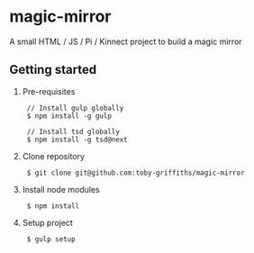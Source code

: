 # magic-mirror

A small HTML / JS / Pi / Kinnect project to build a magic mirror


## Getting started

1. Pre-requisites

        // Install gulp globally
        $ npm install -g gulp
        
        // Install tsd globally
        $ npm install -g tsd@next

1. Clone repository

        $ git clone git@github.com:toby-griffiths/magic-mirror
        
1. Install node modules

        $ npm install
        
1. Setup project

        $ gulp setup